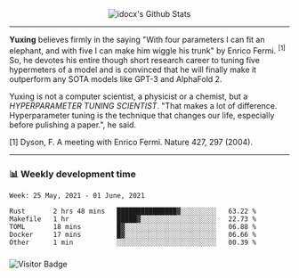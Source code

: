 <div align="center">
    <img align="center" src="https://github-readme-stats.vercel.app/api?username=idocx&show_icons=true&count_private=true&hide_border=true" alt="idocx's Github Stats"></img>
</div>

---

**Yuxing** believes firmly in the saying "With four parameters I can fit an elephant, and with five I can make him wiggle his trunk" by Enrico Fermi. <sup>[1]</sup> So, he devotes his entire though short research career to tuning five hypermeters of a model and is convinced that he will finally make it outperform any SOTA models like GPT-3 and AlphaFold 2.

Yuxing is not a computer scientist, a physicist or a chemist, but a *HYPERPARAMETER TUNING SCIENTIST*. "That makes a lot of difference. Hyperparameter tuning is the technique that changes our life, especially before pulishing a paper.", he said.

[1] Dyson, F. A meeting with Enrico Fermi. Nature 427, 297 (2004).


---

### 📊 Weekly development time
<!--START_SECTION:waka-->
```text
Week: 25 May, 2021 - 01 June, 2021

Rust       2 hrs 48 mins   ███████████████▓░░░░░░░░░   63.22 % 
Makefile   1 hr            █████▓░░░░░░░░░░░░░░░░░░░   22.73 % 
TOML       18 mins         █▓░░░░░░░░░░░░░░░░░░░░░░░   06.88 % 
Docker     17 mins         █▓░░░░░░░░░░░░░░░░░░░░░░░   06.66 % 
Other      1 min           ░░░░░░░░░░░░░░░░░░░░░░░░░   00.39 % 
```
<!--END_SECTION:waka-->

### 

![Visitor Badge](https://visitor-badge.laobi.icu/badge?page_id=idocx.idocx)
